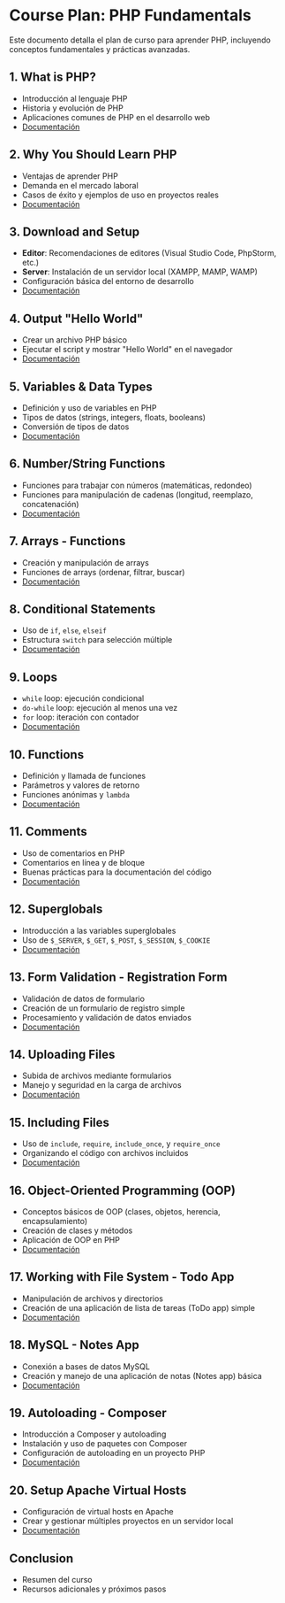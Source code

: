 # Course Plan: PHP Fundamentals

Este documento detalla el plan de curso para aprender PHP, incluyendo conceptos fundamentales y prácticas avanzadas.

## 1. What is PHP?
- Introducción al lenguaje PHP
- Historia y evolución de PHP
- Aplicaciones comunes de PHP en el desarrollo web
- [Documentación](01-introduction/README.md)

## 2. Why You Should Learn PHP
- Ventajas de aprender PHP
- Demanda en el mercado laboral
- Casos de éxito y ejemplos de uso en proyectos reales
- [Documentación](01-introduction/README.md)

## 3. Download and Setup
- **Editor**: Recomendaciones de editores (Visual Studio Code, PhpStorm, etc.)
- **Server**: Instalación de un servidor local (XAMPP, MAMP, WAMP)
- Configuración básica del entorno de desarrollo
- [Documentación](02-setup/README.md)

## 4. Output "Hello World"
- Crear un archivo PHP básico
- Ejecutar el script y mostrar "Hello World" en el navegador
- [Documentación](03-hello-world/index.php)

## 5. Variables & Data Types
- Definición y uso de variables en PHP
- Tipos de datos (strings, integers, floats, booleans)
- Conversión de tipos de datos
- [Documentación](04-variables/index.php)

## 6. Number/String Functions
- Funciones para trabajar con números (matemáticas, redondeo)
- Funciones para manipulación de cadenas (longitud, reemplazo, concatenación)
- [Documentación](05-functions/index.phd)

## 7. Arrays - Functions
- Creación y manipulación de arrays
- Funciones de arrays (ordenar, filtrar, buscar)
- [Documentación](08-arrays/index.php)

## 8. Conditional Statements
- Uso de `if`, `else`, `elseif`
- Estructura `switch` para selección múltiple
- [Documentación](06-conditionals/index.php)

## 9. Loops
- `while` loop: ejecución condicional
- `do-while` loop: ejecución al menos una vez
- `for` loop: iteración con contador
- [Documentación](07-loops/index.php)

## 10. Functions
- Definición y llamada de funciones
- Parámetros y valores de retorno
- Funciones anónimas y `lambda`
- [Documentación](21-functions/index.php)

## 11. Comments
- Uso de comentarios en PHP
- Comentarios en línea y de bloque
- Buenas prácticas para la documentación del código
- [Documentación](04-variables/index.php)

## 12. Superglobals
- Introducción a las variables superglobales
- Uso de `$_SERVER`, `$_GET`, `$_POST`, `$_SESSION`, `$_COOKIE`
- [Documentación](09-superglobals/index.php)

## 13. Form Validation - Registration Form
- Validación de datos de formulario
- Creación de un formulario de registro simple
- Procesamiento y validación de datos enviados
- [Documentación](10-form-validation/index.php)

## 14. Uploading Files
- Subida de archivos mediante formularios
- Manejo y seguridad en la carga de archivos
- [Documentación](11-file-upload/index.php)

## 15. Including Files
- Uso de `include`, `require`, `include_once`, y `require_once`
- Organizando el código con archivos incluidos
- [Documentación](12-including-files/index.php)

## 16. Object-Oriented Programming (OOP)
- Conceptos básicos de OOP (clases, objetos, herencia, encapsulamiento)
- Creación de clases y métodos
- Aplicación de OOP en PHP
- [Documentación](13-oop/index.php)

## 17. Working with File System - Todo App
- Manipulación de archivos y directorios
- Creación de una aplicación de lista de tareas (ToDo app) simple
- [Documentación](14-file-system/index.php)

## 18. MySQL - Notes App
- Conexión a bases de datos MySQL
- Creación y manejo de una aplicación de notas (Notes app) básica
- [Documentación](15-mysql/index.php)

## 19. Autoloading - Composer
- Introducción a Composer y autoloading
- Instalación y uso de paquetes con Composer
- Configuración de autoloading en un proyecto PHP
- [Documentación](16-autoloading/index.php)

## 20. Setup Apache Virtual Hosts
- Configuración de virtual hosts en Apache
- Crear y gestionar múltiples proyectos en un servidor local
- [Documentación](17-apache-virtual-hosts/README.md)

## Conclusion
- Resumen del curso
- Recursos adicionales y próximos pasos
